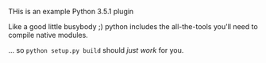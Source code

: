 THis is an example Python 3.5.1 plugin

Like a good little busybody ;) python includes the all-the-tools you'll need to compile native modules.

... so `python setup.py build` should *just work* for you.